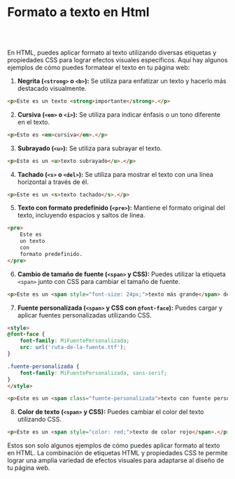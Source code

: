# Formato a texto en Html

<br>
<br>

En HTML, puedes aplicar formato al texto utilizando diversas etiquetas y propiedades CSS para lograr efectos visuales específicos. Aquí hay algunos ejemplos de cómo puedes formatear el texto en tu página web:

1. **Negrita (`<strong>` o `<b>`):** Se utiliza para enfatizar un texto y hacerlo más destacado visualmente.

```html
<p>Este es un texto <strong>importante</strong>.</p>
```

2. **Cursiva (`<em>` o `<i>`):** Se utiliza para indicar énfasis o un tono diferente en el texto.

```html
<p>Esto es <em>cursiva</em>.</p>
```

3. **Subrayado (`<u>`):** Se utiliza para subrayar el texto.

```html
<p>Este es un <u>texto subrayado</u>.</p>
```

4. **Tachado (`<s>` o `<del>`):** Se utiliza para mostrar el texto con una línea horizontal a través de él.

```html
<p>Este es un <s>texto tachado</s>.</p>
```

5. **Texto con formato predefinido (`<pre>`):** Mantiene el formato original del texto, incluyendo espacios y saltos de línea.

```html
<pre>
    Este es
    un texto
    con
    formato predefinido.
</pre>
```

6. **Cambio de tamaño de fuente (`<span>` y CSS):** Puedes utilizar la etiqueta `<span>` junto con CSS para cambiar el tamaño de fuente.

```html
<p>Este es un <span style="font-size: 24px;">texto más grande</span> de lo normal.</p>
```

7. **Fuente personalizada (`<span>` y CSS con `@font-face`):** Puedes cargar y aplicar fuentes personalizadas utilizando CSS.

```html
<style>
@font-face {
    font-family: MiFuentePersonalizada;
    src: url('ruta-de-la-fuente.ttf');
}

.fuente-personalizada {
    font-family: MiFuentePersonalizada, sans-serif;
}
</style>

<p>Este es un <span class="fuente-personalizada">texto con fuente personalizada</span>.</p>
```

8. **Color de texto (`<span>` y CSS):** Puedes cambiar el color del texto utilizando CSS.

```html
<p>Este es un <span style="color: red;">texto de color rojo</span>.</p>
```

Estos son solo algunos ejemplos de cómo puedes aplicar formato al texto en HTML. La combinación de etiquetas HTML y propiedades CSS te permite lograr una amplia variedad de efectos visuales para adaptarse al diseño de tu página web.